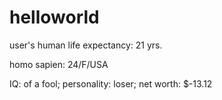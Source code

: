 # helloworld
user's human life expectancy: 21 yrs.

homo sapien: 24/F/USA

IQ: of a fool; personality: loser; net worth: $-13.12
